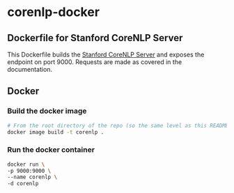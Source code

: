 # corenlp-docker
Dockerfile for Stanford CoreNLP Server
---------

This Dockerfile builds the [Stanford CoreNLP
Server](http://stanfordnlp.github.io/CoreNLP/corenlp-server.html) and exposes
the endpoint on port 9000. Requests are made as covered in the documentation.

## Docker
### Build the docker image

```bash
# From the root directory of the repo (so the same level as this README)
docker image build -t corenlp .
```

### Run the docker container
```bash
docker run \
-p 9000:9000 \
--name corenlp \
-d corenlp
```